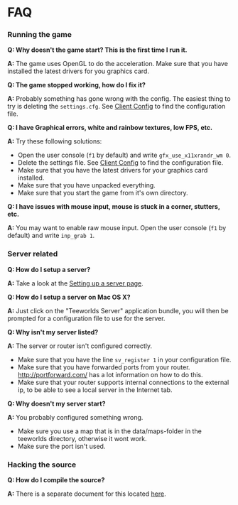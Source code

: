 # FAQ

### Running the game

**Q: Why doesn't the game start? This is the first time I run it.**

**A:** The game uses OpenGL to do the acceleration. Make sure that you have installed the latest drivers for you graphics card.

**Q: The game stopped working, how do I fix it?**

**A:** Probably something has gone wrong with the config. The easiest thing to try is deleting the `settings.cfg`. See [Client Config](../client_config.md) to find the configuration file.

**Q: I have Graphical errors, white and rainbow textures, low FPS, etc.**

**A:** Try these following solutions:

- Open the user console (`f1` by default) and write `gfx_use_x11xrandr_wm 0`.
- Delete the settings file. See [Client Config](../client_config.md) to find the configuration file.
- Make sure that you have the latest drivers for your graphics card installed.
- Make sure that you have unpacked everything.
- Make sure that you start the game from it's own directory.

**Q: I have issues with mouse input, mouse is stuck in a corner, stutters, etc.**

**A:** You may want to enable raw mouse input. Open the user console (`f1` by default) and write `inp_grab 1`.


### Server related

**Q: How do I setup a server?**

**A:** Take a look at the [Setting up a server page](../server_setup.md).

**Q: How do I setup a server on Mac OS X?**

**A:** Just click on the "Teeworlds Server" application bundle, you will then be prompted for a configuration file to use for the server.

**Q: Why isn't my server listed?**

**A:** The server or router isn't configured correctly.

- Make sure that you have the line `sv_register 1` in your configuration file.
- Make sure that you have forwarded ports from your router. http://portforward.com/ has a lot information on how to do this.
- Make sure that your router supports internal connections to the external ip, to be able to see a local server in the Internet tab.

**Q: Why doesn't my server start?**

**A:** You probably configured something wrong.

- Make sure you use a map that is in the data/maps-folder in the teeworlds directory, otherwise it wont work.
- Make sure the port isn't used.

### Hacking the source

**Q: How do I compile the source?**

**A:** There is a separate document for this located [here](../hacking.md).
